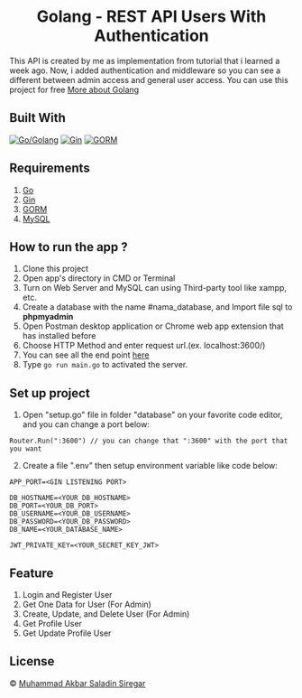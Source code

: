 <h1 align="center">Golang - REST API Users With Authentication</h1>

This API is created by me as implementation from tutorial that i learned a week ago. Now, i added authentication and middleware so you can see a different between admin access and general user access. You can use this project for free [More about Golang](https://go.dev/)

## Built With

[![Go/Golang](https://img.shields.io/badge/Golang-1.20-cyan.svg?style=rounded-square)](https://go.dev/)
[![Gin](https://img.shields.io/badge/Gin-v.1.10-blue.svg?style=rounded-square)](https://gin-gonic.com/docs/)
[![GORM](https://img.shields.io/badge/Gorm-v.1.25-blue.svg?style=rounded-square)](https://gorm.io/)


## Requirements

1. <a href="https://go.dev/">Go</a>
2. <a href="https://gin-gonic.com/docs/">Gin</a>
3. <a href="https://gorm.io/">GORM</a>
4. <a href="https://www.mysql.com/">MySQL</a>

## How to run the app ?

1. Clone this project
2. Open app's directory in CMD or Terminal
3. Turn on Web Server and MySQL can using Third-party tool like xampp, etc.
4. Create a database with the name #nama_database, and Import file sql to **phpmyadmin**
5. Open Postman desktop application or Chrome web app extension that has installed before
6. Choose HTTP Method and enter request url.(ex. localhost:3600/)
7. You can see all the end point [here](https://documenter.getpostman.com/view/14780095/2sA3e1BAB2)
8. Type `go run main.go` to activated the server.

## Set up project

1. Open "setup.go" file in folder "database" on your favorite code editor, and you can change a port below:

```
Router.Run(":3600") // you can change that ":3600" with the port that you want
```

2. Create a file ".env" then setup environment variable like code below:

```
APP_PORT=<GIN LISTENING PORT>

DB_HOSTNAME=<YOUR_DB_HOSTNAME>
DB_PORT=<YOUR_DB_PORT>
DB_USERNAME=<YOUR_DB_USERNAME>
DB_PASSWORD=<YOUR_DB_PASSWORD>
DB_NAME=<YOUR_DATABASE_NAME>

JWT_PRIVATE_KEY=<YOUR_SECRET_KEY_JWT>
```

## Feature

1. Login and Register User
2. Get One Data for User (For Admin)
3. Create, Update, and Delete User (For Admin)
4. Get Profile User
5. Get Update Profile User


## License

© [Muhammad Akbar Saladin Siregar](https://github.com/akbarsaladin36/)

